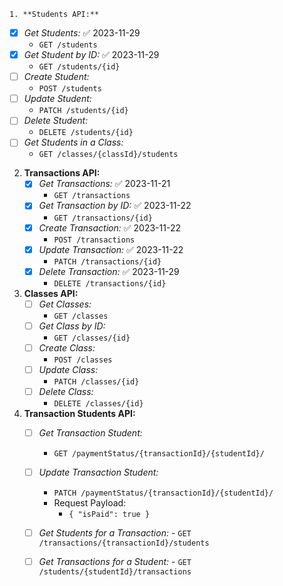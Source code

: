 	1. **Students API:**
   - [x] *Get Students:* ✅ 2023-11-29
	   - `GET /students`
   - [x] *Get Student by ID:* ✅ 2023-11-29
	   - `GET /students/{id}`
   - [ ] *Create Student:* 
	   - `POST /students`
   - [ ] *Update Student:* 
	   - `PATCH /students/{id}`
   - [ ] *Delete Student:* 
	   - `DELETE /students/{id}`
   - [ ] *Get Students in a Class:* 
	   - `GET /classes/{classId}/students`

2. **Transactions API:**
   - [x] *Get Transactions:* ✅ 2023-11-21
	   - `GET /transactions`
   - [x] *Get Transaction by ID:* ✅ 2023-11-22
	   - `GET /transactions/{id}`
   - [x] *Create Transaction:* ✅ 2023-11-22
	   - `POST /transactions`
   - [x] *Update Transaction:* ✅ 2023-11-22
	   - `PATCH /transactions/{id}`
   - [x] *Delete Transaction:* ✅ 2023-11-29
	   - `DELETE /transactions/{id}`

3. **Classes API:**
   - [ ] *Get Classes:* 
	   - `GET /classes`
   - [ ] *Get Class by ID:* 
	   - `GET /classes/{id}`
   - [ ] *Create Class:* 
	   - `POST /classes`
   - [ ] *Update Class:* 
	   - `PATCH /classes/{id}`
   - [ ] *Delete Class:* 
	   - `DELETE /classes/{id}`

4. **Transaction Students API:**
   - [ ] *Get Transaction Student:* 
	   - `GET /paymentStatus/{transactionId}/{studentId}/`
   - [ ] *Update Transaction Student:*
	   - `PATCH /paymentStatus/{transactionId}/{studentId}/`
      - Request Payload: 
	      - `{ "isPaid": true }`
	
	- [ ] *Get Students for a Transaction:* 
	      - `GET /transactions/{transactionId}/students`
	- [ ] *Get Transactions for a Student:* 
	      - `GET /students/{studentId}/transactions`